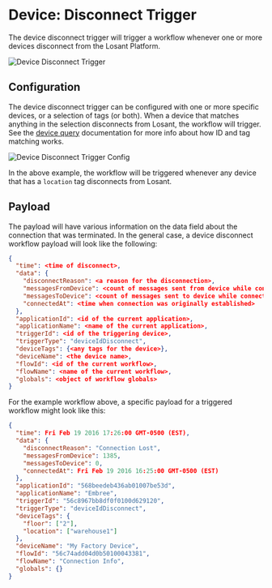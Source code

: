 # Device: Disconnect Trigger

The device disconnect trigger will trigger a workflow whenever one or more devices disconnect from the Losant Platform.

![Device Disconnect Trigger](/images/workflows/triggers/on-disconnect-trigger.png "Device Disconnect Trigger")

## Configuration

The device disconnect trigger can be configured with one or more specific devices, or a selection of tags (or both). When a device that matches anything in the selection disconnects from Losant, the workflow will trigger. See the [device query](/devices/device-queries/) documentation for more info about how ID and tag matching works.

![Device Disconnect Trigger Config](/images/workflows/triggers/on-disconnect-trigger-config.png "Device Disconnect Trigger Config")

In the above example, the workflow will be triggered whenever any device that has a `location` tag disconnects from Losant.

## Payload

The payload will have various information on the data field about the connection that was terminated. In the general case, a device disconnect workflow payload will look like the following:

```json
{
  "time": <time of disconnect>,
  "data": {
    "disconnectReason": <a reason for the disconnection>,
    "messagesFromDevice": <count of messages sent from device while connected>,
    "messagesToDevice": <count of messages sent to device while connected>,
    "connectedAt": <time when connection was originally established>
  },
  "applicationId": <id of the current application>,
  "applicationName": <name of the current application>,
  "triggerId": <id of the triggering device>,
  "triggerType": "deviceIdDisconnect",
  "deviceTags": {<any tags for the device>},
  "deviceName": <the device name>,
  "flowId": <id of the current workflow>,
  "flowName": <name of the current workflow>,
  "globals": <object of workflow globals>
}
```

For the example workflow above, a specific payload for a triggered workflow might look like this:

```json
{
  "time": Fri Feb 19 2016 17:26:00 GMT-0500 (EST),
  "data": {
    "disconnectReason": "Connection Lost",
    "messagesFromDevice": 1385,
    "messagesToDevice": 0,
    "connectedAt": Fri Feb 19 2016 16:25:00 GMT-0500 (EST)
  },
  "applicationId": "568beedeb436ab01007be53d",
  "applicationName": "Embree",
  "triggerId": "56c8967bb8df0f0100d629120",
  "triggerType": "deviceIdDisconnect",
  "deviceTags": {
    "floor": ["2"],
    "location": ["warehouse1"]
  },
  "deviceName": "My Factory Device",
  "flowId": "56c74add04d0b50100043381",
  "flowName": "Connection Info",
  "globals": {}
}
```
